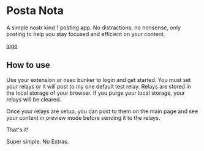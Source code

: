 # Posta Nota 

A simple nostr kind 1 posting app. 
No distractions, no nonsense, only posting 
to help you stay focused and efficient on your content.

[logo](./postanota.png)


## How to use

Use your extension or nsec bunker to login and get started. 
You must set your relays or it will post to my one default test relay. 
Relays are stored in the local storage of your browser. If you purge your local storage, your relays will be cleared.

Once your relays are setup, you can post to them on the main page and see your content in preview mode before sending it to the relays.

That's it! 

Super simple. No Extras. 


